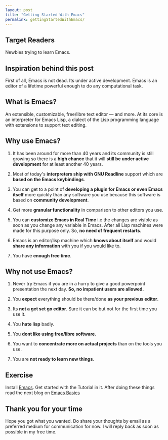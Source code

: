 ```yaml
---
layout: post
title: "Getting Started With Emacs"
permalink: gettingStartedWithEmacs/
---
```


## Target Readers
Newbies trying to learn Emacs.

## Inspiration behind this post
First of all, Emacs is not dead. Its under active development. Emacs is an
editor of a lifetime powerful enough to do any computational task.

## What is Emacs?
An extensible, customizable, free/libre text editor — and more. At its core is
an interpreter for Emacs Lisp, a dialect of the Lisp programming language with
extensions to support text editing.

## Why use Emacs?
1) It has been around for more than 40 years and its community is still growing
so there is a **high chance** that it will **still be under active development**
for at least another 40 years.

2) Most of today's **interpreters ship with GNU Readline** support which are
**based on the Emacs keybindings**.

3) You can get to a point of **developing a plugin for Emacs or even Emacs
itself** more quickly than any software you use because this software is based
on **community development**.

4) Get more **granular functionality** in comparison to other editors you use.

5) You can **customize Emacs in Real Time** i.e the changes are visible as soon
as you change any variable in Emacs. After all Lisp machines were made for this
purpose only. So, **no need of frequent restarts**.

6) Emacs is an editor/lisp machine which **knows about itself** and would
**share any information** with you if you would like to.

7) You have **enough free time**.

## Why not use Emacs?
1) Never try Emacs if you are in a hurry to give a good powerpoint presentation
the next day. **So, no impatient users are allowed.**

2) You **expect** everything should be there/done **as your previous editor**.

3) Its **not a get set go editor**. Sure it can be but not for the first time
you use it.

4) You **hate lisp** badly.

5) You **dont like using free/libre software**.

6) You want to **concentrate more on actual projects** than on the tools you
use.

7) You are **not ready to learn new things**.

## Exercise
Install [Emacs](https://www.gnu.org/software/emacs/). Get started with the
Tutorial in it. After doing these things read the next blog
on [Emacs Basics](/emacsBasics)

## Thank you for your time
Hope you got what you wanted. Do share your thoughts by email as a preferred
medium for communication for now. I will reply back as soon as possible in my
free time.
